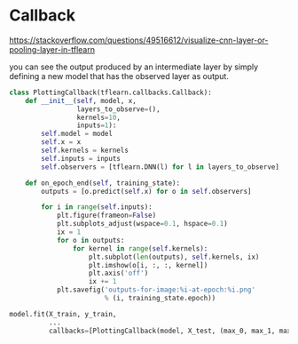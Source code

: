 # Callback

https://stackoverflow.com/questions/49516612/visualize-cnn-layer-or-pooling-layer-in-tflearn

you can see the output produced by an intermediate layer by simply defining a new model that has the observed layer as
output.

```python
class PlottingCallback(tflearn.callbacks.Callback):
    def __init__(self, model, x,
                 layers_to_observe=(),
                 kernels=10,
                 inputs=1):
        self.model = model
        self.x = x
        self.kernels = kernels
        self.inputs = inputs
        self.observers = [tflearn.DNN(l) for l in layers_to_observe]

    def on_epoch_end(self, training_state):
        outputs = [o.predict(self.x) for o in self.observers]

        for i in range(self.inputs):
            plt.figure(frameon=False)
            plt.subplots_adjust(wspace=0.1, hspace=0.1)
            ix = 1
            for o in outputs:
                for kernel in range(self.kernels):
                    plt.subplot(len(outputs), self.kernels, ix)
                    plt.imshow(o[i, :, :, kernel])
                    plt.axis('off')
                    ix += 1
            plt.savefig('outputs-for-image:%i-at-epoch:%i.png'
                        % (i, training_state.epoch))

model.fit(X_train, y_train,
          ...
          callbacks=[PlottingCallback(model, X_test, (max_0, max_1, max_2))])
```
